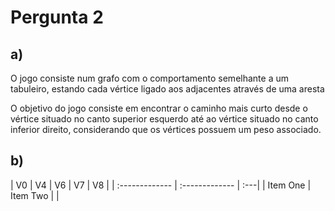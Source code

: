 # Pergunta 2

## a)
O jogo consiste num grafo com o comportamento semelhante a um tabuleiro, estando cada vértice ligado aos adjacentes através de uma aresta

O objetivo do jogo consiste em encontrar o caminho mais curto desde o vértice situado no canto superior esquerdo até ao vértice situado no canto inferior direito, considerando que os vértices possuem um peso associado.

## b)

| V0 | V4 |  V6 | V7 | V8 | 
| :------------- | :------------- | :---|
| Item One       | Item Two       | |
